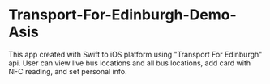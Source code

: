 # Transport-For-Edinburgh-Demo-Asis
This app created with Swift to iOS platform using "Transport For Edinburgh" api. User can view live bus locations and all bus locations, add card with NFC reading, and set personal info.
